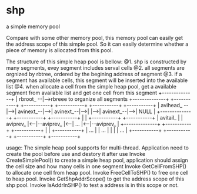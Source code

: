 # shp
a simple memory pool

Compare with some other memory pool, this memory pool can easily get the address scope of this simple pool. So it can easily
determine whether a piece of memory is allocated from this pool. 

The structure of this simple heap pool is bellow:
	@1. shp is constructed by many segments, evey segment includes serval cells
	@2. all segments are orgnized by rbtree, ordered by the begining address of segment
	@3. if a segment has available cells, this segment will be inserted into the available list
	@4. when allocate a cell from the simple heap pool, get a available segment from available list and get one cell from this segment
	+--------------+
	|   rbroot_  --|-->rbreee to organize all segments
	+--------------+   +-----------+   +-----------+   +-----------+   +-----------+   +-----------+
	|   avihead_ --|-->| avinext_--|-->| avinext_--|-->|           |-->| avinext_--|-->|   NULL    |
	+--------------+   +-----------+   +-----------+   |           |   +-----------+   +-----------+
	|   avitail_   |   | aviprev_  |<--|--aviprev_ |<--|   ...     |<--|--aviprev_ |
	+--------------+   +-----------+   +-----------+   |           |   +-----------+
	                   |    ...    |   |    ...    |   |           |   |    ...    |
			  		   +-----------+   +-----------+   +-----------+   +-----------+

usage:
    The simple heap pool supports for multi-thread.
	Application need to create the pool before use and destory it after use
	Invoke CreateSimplePool() to create a simple heap pool, application should assign the cell size and how many cells in one segment
	Invoke GetCellFromSHP()  to allocate one cell from heap pool.
	Invoke FreeCellToSHP()   to free one cell to heap pool.
	Invoke GetShpAddrScope() to get the address scope of this shp pool.
	Invoke IsAddrInSHP() to test a address is in this scope or not.
